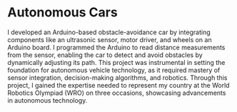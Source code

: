 # Autonomous Cars
I developed an Arduino-based obstacle-avoidance car by integrating components like an ultrasonic sensor, motor driver, and wheels on an Arduino board. I programmed the Arduino to read distance measurements from the sensor, enabling the car to detect and avoid obstacles by dynamically adjusting its path. This project was instrumental in setting the foundation for autonomous vehicle technology, as it required mastery of sensor integration, decision-making algorithms, and robotics. Through this project, I gained the expertise needed to represent my country at the World Robotics Olympiad (WRO) on three occasions, showcasing advancements in autonomous technology.

